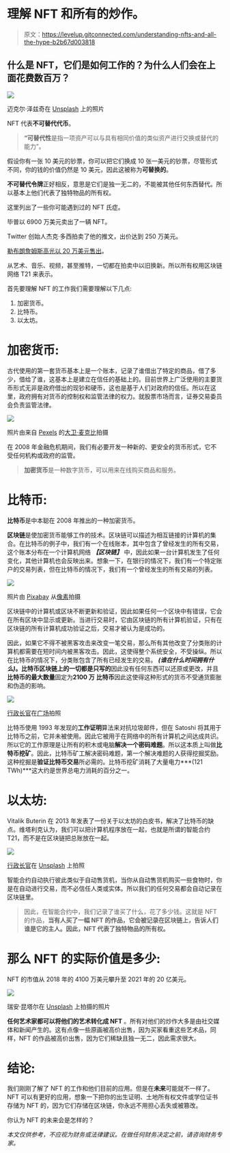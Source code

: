 # 理解 NFT 和所有的炒作。

> 原文：<https://levelup.gitconnected.com/understanding-nfts-and-all-the-hype-b2b67d003818>

## 什么是 NFT，它们是如何工作的？为什么人们会在上面花费数百万？

![](img/7c4024cdb110955894cc7801318f1fa4.png)

迈克尔·泽兹奇在 [Unsplash](https://unsplash.com/collections/sXfLKL7prNc/nft?utm_source=unsplash&utm_medium=referral&utm_content=creditCopyText) 上的照片

NFT 代表**不可替代代币**。

> **“可替代性**是指一项资产可以与具有相同价值的类似资产进行交换或替代的能力”。

假设你有一张 10 美元的钞票，你可以把它们换成 10 张一美元的钞票，尽管形式不同，你的钱的价值仍然是 10 美元，因此这被称为**可替换的**。

**不可替代令牌**正好相反，意思是它们是独一无二的，不能被其他任何东西替代。所以基本上他们代表了独特物品的所有权。

这里列出了一些你可能遇到过的 NFT 氏症。

毕普以 6900 万美元卖出了一辆 NFT。

Twitter 创始人杰克·多西拍卖了他的推文，出价达到 250 万美元。

[勒布朗詹姆斯高光以 20 万美元售出](https://www.cnbc.com/2021/02/28/230-million-dollars-spent-on-nba-top-shot.html)。

从艺术、音乐、视频，甚至推特，一切都在拍卖中以旧换新。所以所有权用区块链网络 T21 来表示。

首先要理解 NFT 的工作我们需要理解以下几点:

1.  加密货币。
2.  比特币。
3.  以太坊。

# 加密货币:

古代使用的第一套货币基本上是一个账本，记录了谁借出了特定的商品，借了多少，借给了谁，这基本上是建立在信任的基础上的。目前世界上广泛使用的主要货币形式无非是政府借出的现钞和硬币，这也是基于人们对政府的信任。所以在这里，政府拥有对货币的控制权和监管法律的权力。就股票市场而言，证券交易委员会负责监管法律。

![](img/89f96c5d7bcd401e0b0997d53fc59892.png)

照片由来自 [Pexels](https://www.pexels.com/photo/bitcoins-and-u-s-dollar-bills-730547/?utm_content=attributionCopyText&utm_medium=referral&utm_source=pexels) 的[大卫·麦克比](https://www.pexels.com/@davidmcbee?utm_content=attributionCopyText&utm_medium=referral&utm_source=pexels)拍摄

在 2008 年金融危机期间，我们有必要开发一种新的、更安全的货币形式，它不受任何机构或政府的监管。

> **加密货币**是一种数字货币，可以用来在线购买商品和服务。

# 比特币:

**比特币**是中本聪在 2008 年推出的一种加密货币。

**区块链**是使加密货币能够工作的技术。区块链可以描述为相互链接的计算机的集合。在比特币的例子中，我们有一个在线账本，其中包含了曾经发生的所有交易，这个账本分布在一个计算机网络 ***【区块链】*** 中，因此如果一台计算机发生了任何变化，其他计算机也会反映出来。想象一下，在银行的情况下，我们有一个特定账户的交易列表，但在比特币的情况下，我们有一个曾经发生的所有交易的列表。

![](img/b2e1872b610e1489863213926063a78e.png)

照片由 [Pixabay](https://www.pexels.com/@pixabay) 从[像素](https://www.pexels.com/)拍摄

区块链中的计算机或区块不断更新和验证，因此如果任何一个区块中有错误，它会在所有区块中显示或更新。当进行交易时，它由区块链的所有计算机验证，只有在区块链的所有计算机成功验证之后，交易才被认为是成功的。

因此，如果它不得不被黑客攻击来改变一笔交易，那么所有其他改变了分类账的计算机都需要在短时间内被黑客攻击。因此，这使得整个系统安全，不受操纵。所以在比特币的情况下，分类账包含了所有已经发生的交易。 ***(谁在什么时间拥有什么)*。**比特币区块链上的一切都是**只写的**因此没有任何东西可以还原或更改，并且**比特币的最大数量**固定为**2100 万** **比特币**因此这使得这种形式的货币不受通货膨胀和伪造的影响。

![](img/ff1215359cef7d9a0d297a81b498786a.png)

[行政长官](https://unsplash.com/@executium?utm_source=unsplash&utm_medium=referral&utm_content=creditCopyText)在[广场](https://unsplash.com/s/photos/bitcoin?utm_source=unsplash&utm_medium=referral&utm_content=creditCopyText)拍照

比特币使用 1993 年发现的**工作证明**算法来对抗垃圾邮件，但在 Satoshi 将其用于比特币之前，它并未被使用。因此它被用于在网络中的所有计算机之间达成共识。所以它的工作原理是让所有的积木或电脑**解决一个密码难题**。所以这本质上叫做**比特币挖矿**。因此，比特币矿工解决密码难题，第一个解决难题的人获得挖掘奖励。这种挖掘是**验证比特币交易**所必需的。比特币挖矿消耗了大量电力***(121 TWh)***这大约是世界总电力消耗的百分之一。

# **以太坊:**

Vitalik Buterin 在 2013 年发表了一份关于以太坊的白皮书，解决了比特币的缺点。维塔利克认为，我们可以把计算机程序放在一起，也就是所谓的智能合约 T21，而不是在区块链把总账放在一起。

![](img/f691a8bcb8243e632490e44b5127f3f4.png)

[行政长官](https://unsplash.com/@executium?utm_source=unsplash&utm_medium=referral&utm_content=creditCopyText)在 [Unsplash](https://unsplash.com/s/photos/ethereum?utm_source=unsplash&utm_medium=referral&utm_content=creditCopyText) 上拍照

智能合约自动执行彼此类似于自动售货机，当你从自动售货机购买一些食物时，你是在自动进行交易，而不必信任人类或实体。所以我们的任何交易都会自动记录在区块链里。

> 因此，在智能合约中，我们记录了谁买了什么，花了多少钱。这就是 NFT 的作品，**当有人买了一幅 NFT 的作品，它会被记录在区块链上，告诉人们谁是它的主人。因此，NFT 代表了独特物品的所有权。**

# 那么 NFT 的实际价值是多少:

NFT 的市值从 2018 年的 4100 万美元攀升至 2021 年的 20 亿美元。

![](img/f526240f5391a29a56d83fc1d871c5e9.png)

瑞安·昆塔尔在 [Unsplash](https://unsplash.com/@ryanquintal?utm_source=unsplash&utm_medium=referral&utm_content=creditCopyText) 上拍摄的照片

**任何艺术家都可以将他们的艺术转化成 NFT** 。所有对他们的炒作大多是由社交媒体和新闻产生的。这有点像一些原画被高价出售，因为买家看重这些艺术品，同样，NFT 的作品被高价出售，因为它们稀缺且独一无二，因此需求很大。

# 结论:

我们刚刚了解了 NFT 的工作和他们目前的应用。但是在**未来**可能就不一样了。NFT 可以有更好的应用，想象一下把你的出生证明、土地所有权文件或学位证书存储为 NFT 的，因为它们存储在区块链，你永远不用担心丢失或被篡改。

你认为 NFT 的未来会是怎样的？

*本文仅供参考，不应视为财务或法律建议。在做任何财务决定之前，请咨询财务专家。*
